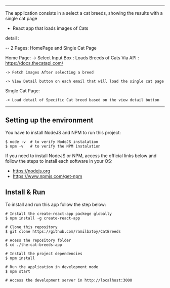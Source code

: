 -------------------------------------------------------------------------
The application consists in a select a cat breeds, showing the results with a single cat page

- React app that loads images of Cats

detail :

-- 2 Pages: HomePage and Single Cat Page 


Home Page:
    -> Select Input Box : Loads Breeds of Cats Via API :  https://docs.thecatapi.com/

    -> Fetch images After selecting a breed

    -> View Detail button on each email that will load the single cat page

 Single Cat Page:

 	-> Load detail of Specific Cat breed based on the view detail button 
-------------------------------------------------------------------------

## Setting up the environment

You have to install NodeJS and NPM to run this project:

```
$ node -v  # to verify NodeJS instalation
$ npm -v   # to verify the NPM instalation
```

If you need to install NodeJS or NPM, access the official links below and follow the steps to install each software in your OS:
- https://nodejs.org
- https://www.npmjs.com/get-npm

## Install & Run

To install and run this app follow the step below:

```
# Install the create-react-app packege globally
$ npm install -g create-react-app

# Clone this repository
$ git clone https://github.com/ramilbatoy/CatBreeds

# Acess the repository folder
$ cd ./the-cat-breeds-app

# Install the project dependencies
$ npm install

# Run the application in development mode
$ npm start

# Access the development server in http://localhost:3000
````